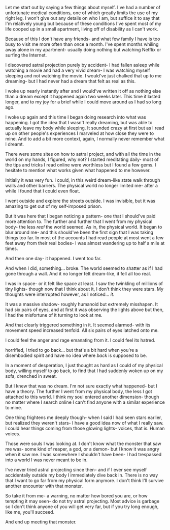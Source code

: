 Let me start out by saying a few things about myself. I've had a number of unfortunate medical conditions, one of which greatly limits the use of my right leg. I won't give out any details on who I am, but suffice it to say that I'm relatively young but because of these conditions I've spent most of my life cooped up in a small apartment, living off of disability as I can't work.

Because of this I don't have any friends- and what few family I have is too busy to visit me more often than once a month. I've spent months whiling away alone in my apartment- usually doing nothing but watching Netflix or surfing the Internet.

I discovered astral projection purely by accident- I had fallen asleep while watching a movie and had a very vivid dream- I was watching myself sleeping and not watching the movie. I would've just chalked that up to me dreaming- but I had never had a dream that felt as real as this. 

I woke up nearly instantly after and I would've written it off as nothing else than a dream except it happened again two weeks later. This time it lasted longer, and to my  joy for a brief while I could move around as I had so long ago.

I woke up again and this time I began doing research into what was happening. I got the idea that I wasn't really dreaming, but was able to actually leave my body while sleeping. It sounded crazy at first but as I read up on other people's experiences I marveled at how close they were to mine. And to add a bit more context, again, I normally never remember what I dreamt. 

There were some sites on how to astral project, and with all the time in the world on my hands, I figured, why not? I started meditating daily- most of the tips and tricks I read online were worthless but I found a few gems. I hesitate to mention what works given what happened to me however.

Initially it was very fun. I could, in this weird dream-like state walk through walls and other barriers. The physical world no longer limited me- after a while I found that I could even float.

I went outside and explore the streets outside. I was invisible, but it was amazing to get out of my self-imposed prison. 

But it was here that I began noticing a pattern- one that I should've paid more attention to. The further and further that I went from my physical body- the less *real* the world seemed. As in, the physical world. It began to blur around me- and this should've been the first sign that I was taking things too far. In most of the accounts I had read people at most went a few feet away from their real bodies- I was almost wandering up to half a mile at times.

And then one day- it happened. I went too far.

And when I did, something... broke. The world seemed to shatter as if I had gone through a wall. And it no longer felt dream-like, it fell all too real.

I was in space- or it felt like space at least. I saw the twinkling of millions of tiny lights- though now that I think about it, I don't think they were stars. My thoughts were interrupted however, as I noticed... *it*.

It was a massive shadow- roughly humanoid but extremely misshapen. It had six pairs of eyes, and at first it was observing the lights above but then, I had the misfortune of it turning to look at me. 

And that clearly triggered something in it. It seemed alarmed- with its movement speed increased tenfold. All six pairs of eyes latched onto me.

I could feel the anger and rage emanating from it. I could feel its hatred.

horrified, I tried to go back... but that's a bit hard when you're a disembodied spirit and have no idea where *back* is supposed to be. 

In a moment of desperation, I just thought as hard as I could of my physical body, willing myself to go back, to find that I had suddenly woken up on my sofa, drenched in sweat.

But I knew that was no dream. I'm not sure exactly what happened- but I have a theory. The further I went from my physical body, the less I got attached to this world. I think my soul entered another dimension- though no matter where I search online I can't find anyone with a similar experience to mine. 

One thing frightens me deeply though- when I said I had seen stars earlier, but realized they weren't stars- I have a good idea now of what I really saw. I could hear things coming from those glowing lights- voices, that is. Human voices.

Those were souls I was looking at. I don't know what the monster that saw me was- some kind of reaper, a god, or a demon- but I know it was angry when it saw me. I was somewhere I shouldn't have been- I had trespassed into a world I was never meant to be in.

I've never tried astral projecting since then- and if I ever see myself accidentally outside my body I immediately dive back in. There is no way that I want to go far from my physical form anymore. I don't think I'll survive another encounter with that monster.

So take it from me- a warning, no matter how bored you are, or how tempting it may seen- do not try astral projecting. Most advice is garbage so I don't think anyone of you will get very far, but if you try long enough, like me, you'll succeed. 

And end up meeting that monster. 

&#x200B;